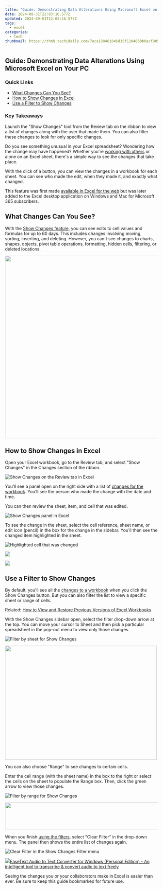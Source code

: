 ```yaml
---
title: "Guide: Demonstrating Data Alterations Using Microsoft Excel on Your PC"
date: 2024-08-31T22:03:16.577Z
updated: 2024-09-01T22:03:16.577Z
tags:
  - excel
categories:
  - tech
thumbnail: https://thmb.techidaily.com/7aca198401046d15f1204860b0acf905dd286e143743513f29d02bcd22967183.jpg
---
```


## Guide: Demonstrating Data Alterations Using Microsoft Excel on Your PC

### Quick Links

* [What Changes Can You See?](https://fox-helps.techidaily.com/new-syncing-voice-with-images-online-for-2024/)
* [How to Show Changes in Excel](https://win11.techidaily.com/reinstate-luster-to-extended-volume-settings-in-wm/)
* [Use a Filter to Show Changes](https://remote-screen-capture.techidaily.com/updated-screen-snatching-made-easy-analyzing-no-cost-recording-apps-for-2024/)

### Key Takeaways

 Launch the "Show Changes" tool from the Review tab on the ribbon to view a list of changes along with the user that made them. You can also filter these changes to look for only specific changes.

 Do you see something unusual in your Excel spreadsheet? Wondering how the change may have happened? Whether you're [working with others](https://instagram-video-files.techidaily.com/2024-approved-a-step-by-step-approach-for-flawless-instagrams/) or alone on an Excel sheet, there's a simple way to see the changes that take place.

 With the click of a button, you can view the changes in a workbook for each sheet. You can see who made the edit, when they made it, and exactly what changed.

 This feature was first made [available in Excel for the web](https://hardware-updates.techidaily.com/latest-updates-for-epson-l3150-drivers-on-pcs-running-windows-1187-free/) but was later added to the Excel desktop application on Windows and Mac for Microsoft 365 subscribers.

##  What Changes Can You See?

 With the [Show Changes feature](https://support.microsoft.com/en-us/office/get-help-with-show-changes-in-excel-a1493bf9-25c3-470a-b970-60eceb0136e5), you can see edits to cell values and formulas for up to 60 days. This includes changes involving moving, sorting, inserting, and deleting. However, you can't see changes to charts, shapes, objects, pivot table operations, formatting, hidden cells, filtering, or deleted locations.

<!-- affiliate ads begin -->
<a href="https://appsumo.8odi.net/c/5597632/2068407/7443" target="_top" id="2068407"><img src="//a.impactradius-go.com/display-ad/7443-2068407" border="0" alt="" width="1200" height="600"/></a><img height="0" width="0" src="https://appsumo.8odi.net/i/5597632/2068407/7443" style="position:absolute;visibility:hidden;" border="0" />
<!-- affiliate ads end -->
##  How to Show Changes in Excel

 Open your Excel workbook, go to the Review tab, and select "Show Changes" in the Changes section of the ribbon.

![Show Changes on the Review tab in Excel](https://static1.howtogeekimages.com/wordpress/wp-content/uploads/2022/09/ReviewShowChanges-ExcelShowChangesDesktop.png) 

 You'll see a panel open on the right side with a list of [changes for the workbook](https://screen-mirroring-recording.techidaily.com/2024-approved-zoom-breakout-rooms-for-newcomers-explored/). You'll see the person who made the change with the date and time.

 You can then review the sheet, item, and cell that was edited.

![Show Changes panel in Excel](https://static1.howtogeekimages.com/wordpress/wp-content/uploads/2022/09/ShowChangesSidebar-ExcelShowChangesDesktop.png) 

 To see the change in the sheet, select the cell reference, sheet name, or edit icon (pencil) in the box for the change in the sidebar. You'll then see the changed item highlighted in the sheet.

![Highlighted cell that was changed](https://static1.howtogeekimages.com/wordpress/wp-content/uploads/2022/09/HighlightChange-ExcelShowChangesDesktop.png) 

<!-- affiliate ads begin -->
<a href="https://secure.2checkout.com/order/checkout.php?PRODS=4620780&QTY=1&AFFILIATE=108875&CART=1"><img src="https://secure.avangate.com/images/merchant/07dd4d5a72f5740ef0f035f201951476/728__90banner.jpg" border="0"></a>
<!-- affiliate ads end -->
<!-- affiliate ads begin -->
<a href="https://shop.systoolsgroup.com/affiliate.php?ACCOUNT=SYSTOOBY&AFFILIATE=108875&PATH=https%3A%2F%2Fwww.systoolsgroup.com%3FAFFILIATE%3D108875%26RESOURCE%3DSysTools%2BGmail%2BBackup"><img src="https://www.systoolsgroup.com/box/gmail-backup.png" border="0"></a>
<!-- affiliate ads end -->
##  Use a Filter to Show Changes

 By default, you'll see all the [changes to a workbook](https://tech-savvy.techidaily.com/the-ultimate-guide-to-preventing-chatgpt-mishaps/) when you click the Show Changes button. But you can also filter the list to view a specific sheet or range of cells.

Related: [How to View and Restore Previous Versions of Excel Workbooks](https://tech-savvy.techidaily.com/the-ultimate-guide-to-preventing-chatgpt-mishaps/) 

 With the Show Changes sidebar open, select the filter drop-down arrow at the top. You can move your cursor to Sheet and then pick a particular spreadsheet in the pop-out menu to view only those changes.

![Filter by sheet for Show Changes](https://static1.howtogeekimages.com/wordpress/wp-content/uploads/2022/09/FilterSheet-ExcelShowChangesDesktop.png) 

<!-- affiliate ads begin -->
<a href="https://electronicx.pxf.io/c/5597632/1872456/14483" target="_top" id="1872456"><img src="//a.impactradius-go.com/display-ad/14483-1872456" border="0" alt="" width="500" height="375"/></a><img height="0" width="0" src="https://imp.pxf.io/i/5597632/1872456/14483" style="position:absolute;visibility:hidden;" border="0" />
<!-- affiliate ads end -->
 You can also choose "Range" to see changes to certain cells.

 Enter the cell range (with the sheet name) in the box to the right or select the cells on the sheet to populate the Range box. Then, click the green arrow to view those changes.

![Filter by range for Show Changes](https://static1.howtogeekimages.com/wordpress/wp-content/uploads/2022/09/FilterRange-ExcelShowChangesDesktop.png) 

<!-- affiliate ads begin -->
<a href="https://mindmanager.sjv.io/c/5597632/1787667/20231" target="_top" id="1787667"><img src="//a.impactradius-go.com/display-ad/20231-1787667" border="0" alt="" width="728" height="90"/></a><img height="0" width="0" src="https://imp.pxf.io/i/5597632/1787667/20231" style="position:absolute;visibility:hidden;" border="0" />
<!-- affiliate ads end -->
 When you finish [using the filters](https://facebook-video-share.techidaily.com/free-audio-treasures-to-amplify-youtube-in-2024/), select "Clear Filter" in the drop-down menu. The panel then shows the entire list of changes again.

![Clear Filter in the Show Changes Filter menu](https://static1.howtogeekimages.com/wordpress/wp-content/uploads/2022/09/ClearFilter-ExcelShowChangesDesktop.png) 

<!-- affiliate ads begin -->
<a href="https://secure.2checkout.com/order/checkout.php?PRODS=40203538&QTY=1&AFFILIATE=108875&CART=1"><img src="https://secure.avangate.com/images/merchant/cc4b82e826b52ec41c810301548e8f48/products/audio-to-text-transcription-software.png" border="0">EaseText Audio to Text Converter for Windows (Personal Edition) - An intelligent tool to transcribe & convert audio to text freely </a>
<!-- affiliate ads end -->
 Seeing the changes you or your collaborators make in Excel is easier than ever. Be sure to keep this guide bookmarked for future use.

<ins class="adsbygoogle"
     style="display:block"
     data-ad-format="autorelaxed"
     data-ad-client="ca-pub-7571918770474297"
     data-ad-slot="1223367746"></ins>



<ins class="adsbygoogle"
     style="display:block"
     data-ad-client="ca-pub-7571918770474297"
     data-ad-slot="8358498916"
     data-ad-format="auto"
     data-full-width-responsive="true"></ins>


